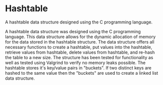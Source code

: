 # Hashtable
A hashtable data structure designed using the C programming language. 

A hashtable data structure was designed using the C programming language. This data structure allows for the dynamic allocation of memory for the data stored in the hashtable structure. The data structure offers all necessary functions to create a hashtable, put values into the hashtable, retrieve values from hashtable, delete values from hashtable, and re-hash the table to a new size. The structure has been tested for functionality as well as tested using Valgrind to verify no memory leaks possible. The hashtable stores it's key/value pairs in "buckets". If two distinct keys are hashed to the same value then the "buckets" are used to create a linked list data structure.

